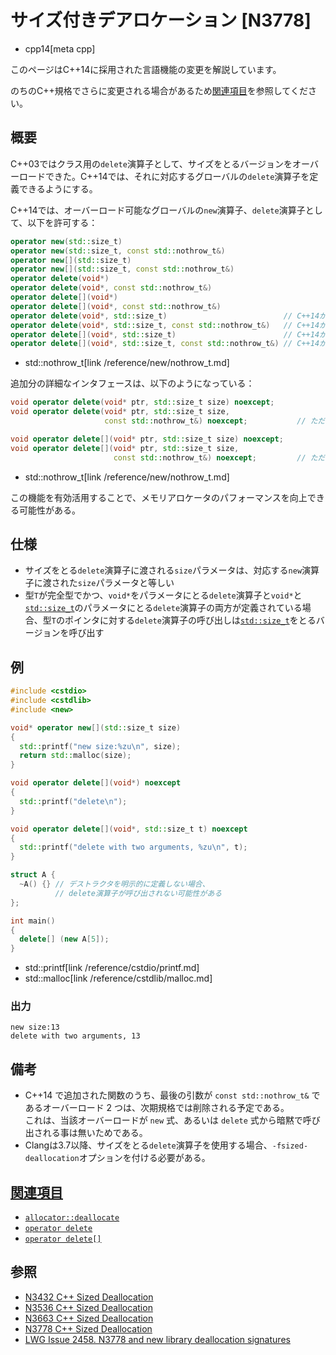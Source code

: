 # サイズ付きデアロケーション [N3778]
* cpp14[meta cpp]

<!-- start lang caution -->

このページはC++14に採用された言語機能の変更を解説しています。

のちのC++規格でさらに変更される場合があるため[関連項目](#relative-page)を参照してください。

<!-- last lang caution -->

## 概要
C++03ではクラス用の`delete`演算子として、サイズをとるバージョンをオーバーロードできた。C++14では、それに対応するグローバルの`delete`演算子を定義できるようにする。

C++14では、オーバーロード可能なグローバルの`new`演算子、`delete`演算子として、以下を許可する：

```cpp
operator new(std::size_t)
operator new(std::size_t, const std::nothrow_t&)
operator new[](std::size_t)
operator new[](std::size_t, const std::nothrow_t&)
operator delete(void*)
operator delete(void*, const std::nothrow_t&)
operator delete[](void*)
operator delete[](void*, const std::nothrow_t&)
operator delete(void*, std::size_t)                          // C++14から追加
operator delete(void*, std::size_t, const std::nothrow_t&)   // C++14から追加（ただし、備考を参照）
operator delete[](void*, std::size_t)                        // C++14から追加
operator delete[](void*, std::size_t, const std::nothrow_t&) // C++14から追加（ただし、備考を参照）
```
* std::nothrow_t[link /reference/new/nothrow_t.md]


追加分の詳細なインタフェースは、以下のようになっている：

```cpp
void operator delete(void* ptr, std::size_t size) noexcept;
void operator delete(void* ptr, std::size_t size,
                     const std::nothrow_t&) noexcept;           // ただし、備考を参照

void operator delete[](void* ptr, std::size_t size) noexcept;
void operator delete[](void* ptr, std::size_t size,
                       const std::nothrow_t&) noexcept;         // ただし、備考を参照
```
* std::nothrow_t[link /reference/new/nothrow_t.md]

この機能を有効活用することで、メモリアロケータのパフォーマンスを向上できる可能性がある。


## 仕様
- サイズをとる`delete`演算子に渡される`size`パラメータは、対応する`new`演算子に渡された`size`パラメータと等しい
- 型`T`が完全型でかつ、`void*`をパラメータにとる`delete`演算子と`void*`と[`std::size_t`](/reference/cstddef/size_t.md)のパラメータにとる`delete`演算子の両方が定義されている場合、型`T`のポインタに対する`delete`演算子の呼び出しは[`std::size_t`](/reference/cstddef/size_t.md)をとるバージョンを呼び出す


## 例
```cpp example
#include <cstdio>
#include <cstdlib>
#include <new>

void* operator new[](std::size_t size)
{
  std::printf("new size:%zu\n", size);
  return std::malloc(size);
}

void operator delete[](void*) noexcept
{
  std::printf("delete\n");
}

void operator delete[](void*, std::size_t t) noexcept
{
  std::printf("delete with two arguments, %zu\n", t);
}

struct A {
  ~A() {} // デストラクタを明示的に定義しない場合、
          // delete演算子が呼び出されない可能性がある
};

int main()
{
  delete[] (new A[5]);
}
```
* std::printf[link /reference/cstdio/printf.md]
* std::malloc[link /reference/cstdlib/malloc.md]


### 出力
```
new size:13
delete with two arguments, 13
```


## 備考
- C++14 で追加された関数のうち、最後の引数が `const std::nothrow_t&` であるオーバーロード 2 つは、次期規格では削除される予定である。  
	これは、当該オーバーロードが `new` 式、あるいは `delete` 式から暗黙で呼び出される事は無いためである。
- Clangは3.7以降、サイズをとる`delete`演算子を使用する場合、`-fsized-deallocation`オプションを付ける必要がある。


## <a id="relative-page" href="#relative-page">関連項目</a>
- [`allocator::deallocate`](/reference/memory/allocator/deallocate.md)
- [`operator delete`](/reference/new/op_delete.md)
- [`operator delete[]`](/reference/new/op_delete[].md)


## 参照
- [N3432 C++ Sized Deallocation](http://www.open-std.org/jtc1/sc22/wg21/docs/papers/2012/n3432.html)
- [N3536 C++ Sized Deallocation](http://www.open-std.org/jtc1/sc22/wg21/docs/papers/2013/n3536.html)
- [N3663 C++ Sized Deallocation](http://www.open-std.org/jtc1/sc22/wg21/docs/papers/2013/n3663.html)
- [N3778 C++ Sized Deallocation](http://www.open-std.org/jtc1/sc22/wg21/docs/papers/2013/n3778.html)
- [LWG Issue 2458. N3778 and new library deallocation signatures](http://www.open-std.org/jtc1/sc22/wg21/docs/lwg-defects.html#2458)
